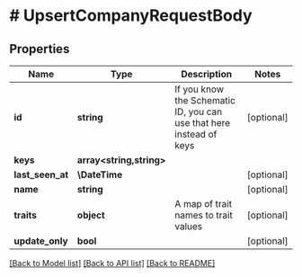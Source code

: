 # # UpsertCompanyRequestBody

## Properties

Name | Type | Description | Notes
------------ | ------------- | ------------- | -------------
**id** | **string** | If you know the Schematic ID, you can use that here instead of keys | [optional]
**keys** | **array<string,string>** |  |
**last_seen_at** | **\DateTime** |  | [optional]
**name** | **string** |  | [optional]
**traits** | **object** | A map of trait names to trait values | [optional]
**update_only** | **bool** |  | [optional]

[[Back to Model list]](../../README.md#models) [[Back to API list]](../../README.md#endpoints) [[Back to README]](../../README.md)
